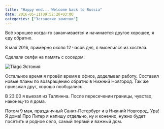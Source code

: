 ```yaml
---
title: "Happy end... Welcome back to Russia"
date: 2016-05-11T09:52:20+03:00
categories: ["Эстонские заметки"]
---
```


Всё хорошее когда-то заканчивается и начинается другое хорошее, я еду обратно.

<!--more-->

8 мая 2016, примерно около 12 часов дня, я выселился из хостела.

Сделали селфи на память с соседом:

![Tiago Эстония](/images/estonia/estonia_selfi_tiago.jpg "Фото с Tiago, мой сосед)")


Остальное время я провёл время в офисе, доделывал работу. Составил новые планы по возвращению обратно в Нижний Новгород. Так же приезжал друг, хорошо пообщались.

В 23:00 я выехал из Таллинна. После пересечении границы, чувство, наконец-то я дома.

Потом 9 мая, праздничный Санкт-Петербург и в Нижний Новгород. Ура! Я дома!
Про Питер я напишу отдельно, ну и конечно, нужно будет посетить и родное село, самый первый и важный дом.
